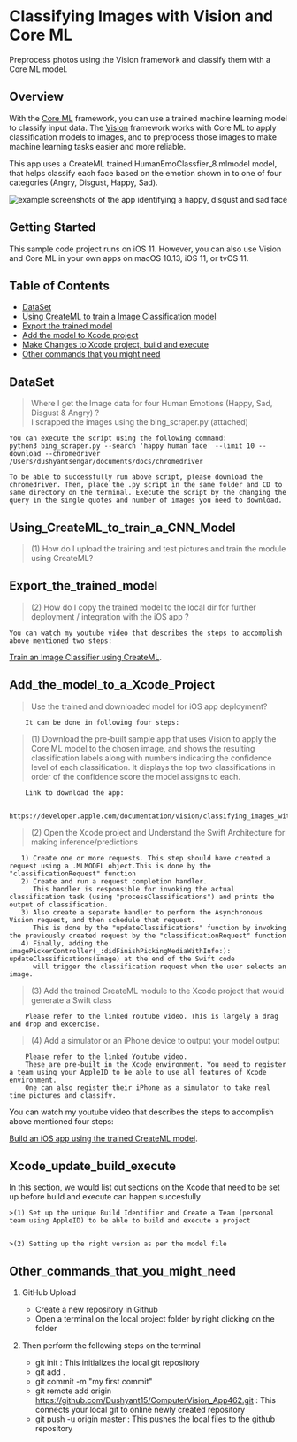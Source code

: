 # Classifying Images with Vision and Core ML

Preprocess photos using the Vision framework and classify them with a Core ML model.

## Overview

With the [Core ML](https://developer.apple.com/documentation/coreml) framework, you can use a trained machine learning model to classify input data. The [Vision](https://developer.apple.com/documentation/vision) framework works with Core ML to apply classification models to images, and to preprocess those images to make machine learning tasks easier and more reliable.

This app uses a CreateML trained HumanEmoClassfier_8.mlmodel model, that helps classify each face based on the emotion shown in to one of four categories (Angry, Disgust, Happy, Sad).

![example screenshots of the app identifying a happy, disgust and sad face](Documentation/Classes.png)

## Getting Started

This sample code project runs on iOS 11. However, you can also use Vision and Core ML in your own apps on macOS 10.13, iOS 11, or tvOS 11.

## Table of Contents
- [DataSet](#dataSet)
- [Using CreateML to train a Image Classification model](#Using_CreateML_to_train_a_CNN_Model)
- [Export the trained model](#Export_the_trained_model)
- [Add the model to Xcode project](#Add_the_model_to_a_Xcode_Project)
- [Make Changes to Xcode project, build and execute](#Xcode_update_build_execute)
- [Other commands that you might need](#Other_commands_that_you_might_need)

## DataSet
  > Where I get the Image data for four Human Emotions (Happy, Sad, Disgust & Angry) ?  
    I scrapped the images using the bing_scraper.py (attached)   
  
    You can execute the script using the following command:
    python3 bing_scraper.py --search 'happy human face' --limit 10 --download --chromedriver /Users/dushyantsengar/documents/docs/chromedriver
    
    To be able to successfully run above script, please download the chromedriver. Then, place the .py script in the same folder and CD to same directory on the terminal. Execute the script by the changing the query in the single quotes and number of images you need to download.
            
## Using_CreateML_to_train_a_CNN_Model

  >(1) How do I upload the training and test pictures and train the module using CreateML?  

## Export_the_trained_model
  >(2) How do I copy the trained model to the local dir for further deployment / integration with the iOS app ?
    
    You can watch my youtube video that describes the steps to accomplish above mentioned two steps:  
          
 [Train an Image Classifier using CreateML](https://www.youtube.com/watch?v=M58_XOyJW04&feature=youtu.be).
             
   
## Add_the_model_to_a_Xcode_Project 

   > Use the trained and downloaded model for iOS app deployment?
   
        It can be done in following four steps: 

   >(1) Download the pre-built sample app that uses Vision to apply the Core ML model to the chosen image, and shows the resulting classification labels along           with numbers indicating the confidence level of each classification. 
        It displays the top two classifications in order of the confidence score the model assigns to each.  
       
        Link to download the app:
        
        https://developer.apple.com/documentation/vision/classifying_images_with_vision_and_core_ml 
     
     
   >(2) Open the Xcode project and Understand the Swift Architecture for making inference/predictions
    
       1) Create one or more requests. This step should have created a request using a .MLMODEL object.This is done by the "classificationRequest" function
       2) Create and run a request completion handler. 
          This handler is responsible for invoking the actual classification task (using "processClassifications") and prints the output of classification.
       3) Also create a separate handler to perform the Asynchronous Vision request, and then schedule that request. 
          This is done by the "updateClassifications" function by invoking the previously created request by the "classificationRequest" function
       4) Finally, adding the imagePickerController(_:didFinishPickingMediaWithInfo:): updateClassifications(image) at the end of the Swift code
          will trigger the classification request when the user selects an image.
        
        
   >(3) Add the trained CreateML module to the Xcode project that would generate a Swift class 
    
        Please refer to the linked Youtube video. This is largely a drag and drop and excercise.
        
   >(4) Add a simulator or an iPhone device to output your model output
    
        Please refer to the linked Youtube video. 
        These are pre-built in the Xcode environment. You need to register a team using your AppleID to be able to use all features of Xcode environment. 
        One can also register their iPhone as a simulator to take real time pictures and classify.
   
   You can watch my youtube video that describes the steps to accomplish above mentioned four steps:  
          
   [Build an iOS app using the trained CreateML model](https://www.youtube.com/watch?v=nJc4DEusYbU&feature=youtu.be).
        
## Xcode_update_build_execute 
  In this section, we would list out sections on the Xcode that need to be set up before build and execute can happen succesfully
    
    >(1) Set up the unique Build Identifier and Create a Team (personal team using AppleID) to be able to build and execute a project
    
        
    >(2) Setting up the right version as per the model file 
    
      
## Other_commands_that_you_might_need

   
  1. GitHub Upload
     - Create a new repository in Github
     - Open a terminal on the local project folder by right clicking on the folder
      
  2. Then perform the following steps on the terminal
     - git init : This initializes the local git repository
     - git add . 
     - git commit -m "my first commit"
     - git remote add origin https://github.com/Dushyant15/ComputerVision_App462.git : This connects your local git to online newly created repository
     - git push -u origin master : This pushes the local files to the github repository
      
